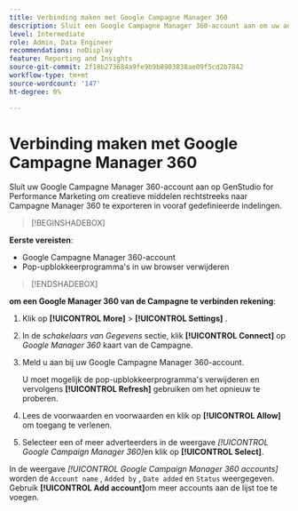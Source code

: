 ```yaml
---
title: Verbinding maken met Google Campagne Manager 360
description: Sluit een Google Campagne Manager 360-account aan om uw advertenties en media te activeren en te controleren met Adobe GenStudio for Performance Marketing.
level: Intermediate
role: Admin, Data Engineer
recommendations: noDisplay
feature: Reporting and Insights
source-git-commit: 2f18b273684a9fe9b9b8903838ae09f5cd2b7842
workflow-type: tm+mt
source-wordcount: '147'
ht-degree: 0%

---
```


# Verbinding maken met Google Campagne Manager 360

Sluit uw Google Campagne Manager 360-account aan op GenStudio for Performance Marketing om creatieve middelen rechtstreeks naar Campagne Manager 360 te exporteren in vooraf gedefinieerde indelingen.

>[!BEGINSHADEBOX]

**Eerste vereisten**:

- Google Campagne Manager 360-account
- Pop-upblokkeerprogramma&#39;s in uw browser verwijderen

>[!ENDSHADEBOX]

**om een Google Manager 360 van de Campagne te verbinden rekening**:

1. Klik op **[!UICONTROL More]** > **[!UICONTROL Settings]** .

1. In de _schakelaars van Gegevens_ sectie, klik **[!UICONTROL Connect]** op _Google Manager 360_ kaart van de Campagne.

1. Meld u aan bij uw Google Campagne Manager 360-account.

   U moet mogelijk de pop-upblokkeerprogramma&#39;s verwijderen en vervolgens **[!UICONTROL Refresh]** gebruiken om het opnieuw te proberen.

1. Lees de voorwaarden en voorwaarden en klik op **[!UICONTROL Allow]** om toegang te verlenen.

1. Selecteer een of meer adverteerders in de weergave _[!UICONTROL Google Campaign Manager 360]_&#x200B;en klik op **[!UICONTROL Select]**.

In de weergave _[!UICONTROL Google Campaign Manager 360 accounts]_&#x200B;worden de `Account name` , `Added by` , `Date added` en `Status` weergegeven. Gebruik **[!UICONTROL Add account]**&#x200B;om meer accounts aan de lijst toe te voegen.
